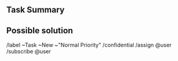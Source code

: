 ## Task Summary
<!--- Provide a general summary for the task -->

## Possible solution 
<!--- Not obligatory, quick brainstorm for possible implementation/sollution use @user to mention a specific user-->

/label ~Task ~New ~"Normal Priority"
/confidential 
/assign @user 
/subscribe @user  
